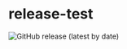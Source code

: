 # release-test

![GitHub release (latest by date)](https://img.shields.io/github/v/release/w3stling/release-test)

